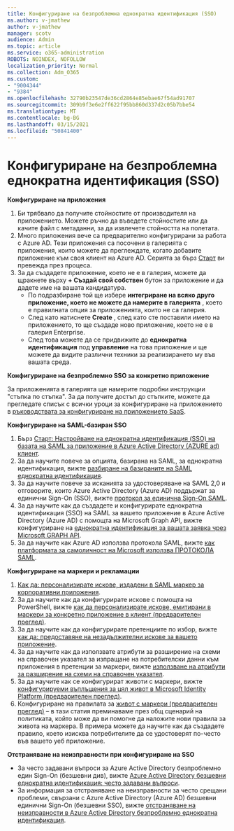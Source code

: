 ```yaml
---
title: Конфигуриране на безпроблемна еднократна идентификация (SSO)
ms.author: v-jmathew
author: v-jmathew
manager: scotv
audience: Admin
ms.topic: article
ms.service: o365-administration
ROBOTS: NOINDEX, NOFOLLOW
localization_priority: Normal
ms.collection: Adm_O365
ms.custom:
- "9004344"
- "9384"
ms.openlocfilehash: 32790b23547de36cd2864e85ebae67f54ad91707
ms.sourcegitcommit: 309b9f3e6e2ff622f95bb860d337d2c05b7bbe54
ms.translationtype: MT
ms.contentlocale: bg-BG
ms.lasthandoff: 03/15/2021
ms.locfileid: "50841400"
---
```

# <a name="configure-seamless-single-sign-on-sso"></a>Конфигуриране на безпроблемна еднократна идентификация (SSO)

**Конфигуриране на приложения**

1. Би трябвало да получите стойностите от производителя на приложението. Можете ръчно да въведете стойностите или да качите файл с метаданни, за да извлечете стойността на полетата.
2. Много приложения вече са предварително конфигурирани за работа с Azure AD. Тези приложения са посочени в галерията с приложения, които можете да преглеждате, когато добавите приложение към своя клиент на Azure AD. Серията за бърз [Старт](https://docs.microsoft.com/azure/active-directory/manage-apps/add-application-portal-configure) ви превежда през процеса.
3. За да създадете приложение, което не е в галерия, можете да щракнете върху **+ Създай свой собствен** бутон за приложение и да дадете име на вашата кандидатура.
    - По подразбиране той ще избере **интегриране на всяко друго приложение, което не можете да намерите в галерията** , което е правилната опция за приложенията, които не са галерия.
    - След като натиснете **Create** , след като сте поставили името на приложението, то ще създаде ново приложение, което не е в галерия Enterprise.
    - След това можете да се придвижите до **еднократна идентификация** под **управление** на това приложение и ще можете да видите различни техники за реализирането му във вашата среда.

**Конфигуриране на безпроблемно SSO за конкретно приложение**

За приложенията в галерията ще намерите подробни инструкции "стъпка по стъпка". За да получите достъп до стъпките, можете да прегледате списък с всички уроци за конфигуриране на приложението в [ръководствата за конфигуриране на приложението SaaS](https://docs.microsoft.com/azure/active-directory/saas-apps/tutorial-list).

**Конфигуриране на SAML-базиран SSO**

1. Бърз [Старт: Настройване на еднократна идентификация (SSO) на базата на SAML за приложение в Azure Active Directory (AZURE ad) клиент](https://docs.microsoft.com/azure/active-directory/manage-apps/add-application-portal-setup-sso).
2. За да научите повече за опцията, базирана на SAML, за еднократна идентификация, вижте [разбиране на базираните на SAML еднократна идентификация](https://docs.microsoft.com/azure/active-directory/manage-apps/configure-saml-single-sign-on).
3. За да научите повече за исканията за удостоверяване на SAML 2,0 и отговорите, които Azure Active Directory (Azure AD) поддържат за единични Sign-On (SSO), вижте [протокол за единична Sign-On SAML](https://docs.microsoft.com/azure/active-directory/develop/single-sign-on-saml-protocol).
4. За да научите как да създадете и конфигурирате еднократна идентификация (SSO) на SAML за вашето приложение в Azure Active Directory (Azure AD) с помощта на Microsoft Graph API, вижте конфигуриране на [еднократна идентификация за вашата заявка чрез Microsoft GRAPH API](https://docs.microsoft.com/graph/application-saml-sso-configure-api).
5. За да научите как Azure AD използва протокола SAML, вижте [как платформата за самоличност на Microsoft използва ПРОТОКОЛА SAML](https://docs.microsoft.com/azure/active-directory/develop/active-directory-saml-protocol-reference).

**Конфигуриране на маркери и рекламации**

1. [Как да: персонализирате искове, издадени в SAML маркер за корпоративни приложения](https://docs.microsoft.com/azure/active-directory/develop/active-directory-saml-claims-customization).
2. За да научите как да конфигурирате искове с помощта на PowerShell, вижте [как да персонализирате искове, емитирани в маркери за конкретно приложение в клиент (предварителен преглед)](https://docs.microsoft.com/azure/active-directory/develop/active-directory-claims-mapping).
3. За да научите как да конфигурирате претенциите по избор, вижте [как да: предоставяне на незадължителни искове за вашето приложение](https://docs.microsoft.com/azure/active-directory/develop/active-directory-optional-claims).
4. За да научите как да използвате атрибути за разширение на схеми на справочен указател за изпращане на потребителски данни към приложения в претенции за маркери, вижте [използване на атрибути за разширение на схеми на справочен указател](https://docs.microsoft.com/azure/active-directory/develop/active-directory-schema-extensions).
5. За да научите как се конфигурират животи с маркери, вижте [конфигурируеми въплъщения за цял живот в Microsoft Identity Platform (предварителен преглед)](https://docs.microsoft.com/azure/active-directory/develop/active-directory-configurable-token-lifetimes).
6. Конфигуриране на правилата за [живот с маркери (предварителен преглед)](https://docs.microsoft.com/azure/active-directory/develop/configure-token-lifetimes) – в тази статия преминаваме през общ сценарий на политиката, който може да ви помогне да наложите нови правила за живота на маркера. В примера можете да научите как да създадете правило, което изисква потребителите да се удостоверят по-често във вашето уеб приложение.

**Отстраняване на неизправности при конфигуриране на SSO**

- За често задавани въпроси за Azure Active Directory безпроблемно един Sign-On (безшевни див), вижте [Azure Active Directory безшевни еднократна идентификация: често задавани въпроси](https://docs.microsoft.com/azure/active-directory/hybrid/how-to-connect-sso-faq).
- За информация за отстраняване на неизправности за често срещани проблеми, свързани с Azure Active Directory (Azure AD) безшевни единични Sign-On (безшевни SSO), вижте [отстраняване на неизправности в Azure Active Directory безпроблемно еднократна идентификация](https://docs.microsoft.com/azure/active-directory/hybrid/tshoot-connect-sso).

